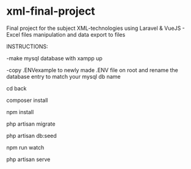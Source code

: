 # xml-final-project
Final project for the subject XML-technologies using Laravel &amp; VueJS - Excel files manipulation and data export to files


INSTRUCTIONS:

-make mysql database with xampp up

-copy .ENVexample to newly made .ENV file on root and rename the database entry to match your mysql db name

cd back

composer install

npm install

php artisan migrate

php artisan db:seed

npm run watch

php artisan serve
